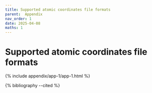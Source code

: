 ```yaml
---
title: Supported atomic coordinates file formats
parent:  Appendix
nav_order: 1
date: 2025-04-08
maths: 1
---
```


# Supported atomic coordinates file formats

{% include appendix/app-1/app-1.html %}

{% bibliography --cited %}
